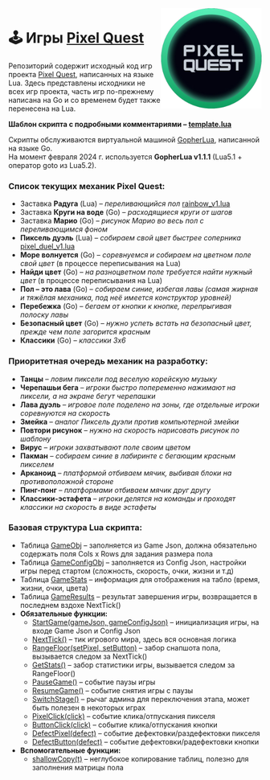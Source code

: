 <img align="right" src="https://github.com/pixel-quest/pixel-games/raw/main/logo.png" height="200">

# 🕹 Игры [Pixel Quest](https://pixelquest.ru)

Репозиторий содержит исходный код игр проекта [Pixel Quest](https://pixelquest.ru), написанных на языке Lua.
Здесь представлены исходники не всех игр проекта, часть игр по-прежнему написана на Go и со временем будет также перенесена на Lua.

**Шаблон скрипта с подробными комментариями – [template.lua](https://github.com/pixel-quest/pixel-games/blob/main/template/template.lua)**

Скрипты обслуживаются виртуальной машиной [GopherLua](https://github.com/yuin/gopher-lua), написанной на языке Go.  
На момент февраля 2024 г. используется **GopherLua v1.1.1** (Lua5.1 + оператор goto из Lua5.2).

### Список текущих механик Pixel Quest:
- Заставка **Радуга** (Lua) – *переливающийся пол* [rainbow_v1.lua](https://github.com/pixel-quest/pixel-games/blob/main/rainbow_v1/rainbow_v1.lua)
- Заставка **Круги на воде** (Go) – *расходящиеся круги от шагов*
- Заставка **Марио** (Go) – *рисунок Марио во весь пол с переливающимся фоном*
- **Пиксель дуэль** (Lua) – *собираем свой цвет быстрее соперника* [pixel_duel_v1.lua](https://github.com/pixel-quest/pixel-games/blob/main/pixel_duel_v1/pixel_duel_v1.lua)
- **Море волнуется** (Go) – *соревнуемся и собираем на цветном поле свой цвет* (в процессе переписывания на Lua)
- **Найди цвет** (Go) – *на разноцветном поле требуется найти нужный цвет* (в процессе переписывания на Lua)
- **Пол – это лава** (Go) – *собираем синие, избегая лавы (самая жирная и тяжёлая механика, под неё имеется конструктор уровней)*
- **Перебежка** (Go) – *бегаем от кнопки к кнопке, перепрыгивая полоску лавы*
- **Безопасный цвет** (Go) – *нужно успеть встать на безопасный цвет, прежде чем поле загорится красным*
- **Классики** (Go) – *классики 3х6*

### Приоритетная очередь механик на разработку:
- **Танцы** – *ловим пиксели под веселую корейскую музыку*
- **Черепашьи бега** – *игроки быстро попеременно нажимают на пиксели, а на экране бегут черепашки*
- **Лава дуэль** – *игровое поле поделено на зоны, где отдельные игроки соревнуются на скорость*
- **Змейка** – *аналог Пиксель дуэли против компьютерной змейки*
- **Повтори рисунок** – *нужно на скорость нарисовать рисунок по шаблону* 
- **Вирус** – *игроки захватывают поле своим цветом*
- **Пакман** – *собираем синие в лабиринте с бегающим красным пикселем*
- **Арканоид** – *платформой отбиваем мячик, выбивая блоки на противоположной стороне*
- **Пинг-понг** – *платформами отбиваем мячик друг другу*
- **Классики-эстафета** – *игроки делятся на команды и проходят классики на скорость в виде эстафеты*

### Базовая структура Lua скрипта:
- Таблица [GameObj](https://github.com/pixel-quest/pixel-games/blob/main/template/template.lua#L44)  – заполняется из Game Json, должна обязательно содержать поля Cols x Rows для задания размера пола
- Таблица [GameConfigObj](https://github.com/pixel-quest/pixel-games/blob/main/template/template.lua#L51) – заполняется из Config Json, настройки игры перед стартом (сложность, скорость, очки, жизни и т.д)
- Таблица [GameStats](https://github.com/pixel-quest/pixel-games/blob/main/template/template.lua#L55) – информация для отображения на табло (время, жизни, очки, цвета)
- Таблица [GameResults](https://github.com/pixel-quest/pixel-games/blob/main/template/template.lua#L75) – результат завершения игры, возвращается в последнем вздохе NextTick()
- **Обязательные функции:**
  - [StartGame(gameJson, gameConfigJson)](https://github.com/pixel-quest/pixel-games/blob/main/template/template.lua#L90) – инициализация игры, на входе Game Json и Config Json
  - [NextTick()](https://github.com/pixel-quest/pixel-games/blob/main/template/template.lua#L111) – тик игрового мира, здесь вся основная логика
  - [RangeFloor(setPixel, setButton)](https://github.com/pixel-quest/pixel-games/blob/main/template/template.lua#L122) – забор снапшота пола, вызывается следом за NextTick()
  - [GetStats()](https://github.com/pixel-quest/pixel-games/blob/main/template/template.lua#L136) – забор статистики игры, вызывается следом за RangeFloor()
  - [PauseGame()](https://github.com/pixel-quest/pixel-games/blob/main/template/template.lua#L141) – событие паузы игры
  - [ResumeGame()](https://github.com/pixel-quest/pixel-games/blob/main/template/template.lua#L145) – событие снятия игры с паузы
  - [SwitchStage()](https://github.com/pixel-quest/pixel-games/blob/main/template/template.lua#L150) – рычаг админа для переключения этапа, может быть полезен в некоторых играх
  - [PixelClick(click)](https://github.com/pixel-quest/pixel-games/blob/main/template/template.lua#L162) – событие клика/отпускания пикселя
  - [ButtonClick(click)](https://github.com/pixel-quest/pixel-games/blob/main/template/template.lua#L173) – событие клика/отпускания кнопки
  - [DefectPixel(defect)](https://github.com/pixel-quest/pixel-games/blob/main/template/template.lua#L186) – событие дефектовки/раздефектовки пикселя
  - [DefectButton(defect)](https://github.com/pixel-quest/pixel-games/blob/main/template/template.lua#L198) – событие дефектовки/радефектовки кнопки
- **Вспомогательные функции:**
  - [shallowCopy(t)](https://github.com/pixel-quest/pixel-games/blob/main/template/template.lua#L205) – неглубокое копирование таблиц, полезно для заполнения матрицы пола
